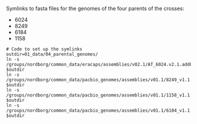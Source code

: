 Symlinks to fasta files for the genomes of the four parents of the crosses:

- 6024
- 8249
- 6184
- 1158

```
# Code to set up the symlinks
outdir=01_data/04_parental_genomes/
ln -s /groups/nordborg/common_data/eracaps/assemblies/v02.1/AT_6024.v2.1.addChrMC.fasta $outdir
ln -s /groups/nordborg/common_data/pacbio_genomes/assemblies/v01.1/8249_v1.1.fasta $outdir
ln -s /groups/nordborg/common_data/pacbio_genomes/assemblies/v01.1/1158_v1.1.fasta $outdir
ln -s /groups/nordborg/common_data/pacbio_genomes/assemblies/v01.1/6184_v1.1.fasta $outdir
```